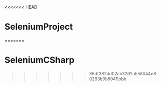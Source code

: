 <<<<<<< HEAD
# SeleniumProject
=======
# SeleniumCSharp
>>>>>>> 36df382dd02ab3262a558044d80263b9b6049bbb
